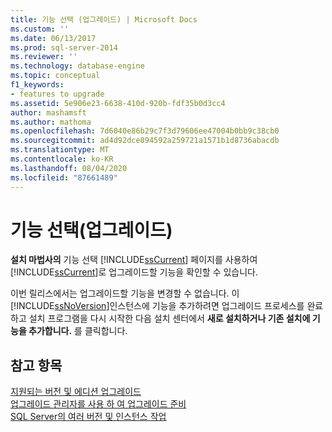 ```yaml
---
title: 기능 선택 (업그레이드) | Microsoft Docs
ms.custom: ''
ms.date: 06/13/2017
ms.prod: sql-server-2014
ms.reviewer: ''
ms.technology: database-engine
ms.topic: conceptual
f1_keywords:
- features to upgrade
ms.assetid: 5e906e23-6638-410d-920b-fdf35b0d3cc4
author: mashamsft
ms.author: mathoma
ms.openlocfilehash: 7d6040e86b29c7f3d79606ee47004b0bb9c38cb0
ms.sourcegitcommit: ad4d92dce894592a259721a1571b1d8736abacdb
ms.translationtype: MT
ms.contentlocale: ko-KR
ms.lasthandoff: 08/04/2020
ms.locfileid: "87661489"
---
```

# <a name="select-features-upgrade"></a>기능 선택(업그레이드)
  **설치 마법사의** 기능 선택 [!INCLUDE[ssCurrent](../../includes/sscurrent-md.md)] 페이지를 사용하여 [!INCLUDE[ssCurrent](../../includes/sscurrent-md.md)]로 업그레이드할 기능을 확인할 수 있습니다.  
  
 이번 릴리스에서는 업그레이드할 기능을 변경할 수 없습니다. 이 [!INCLUDE[ssNoVersion](../../includes/ssnoversion-md.md)]인스턴스에 기능을 추가하려면 업그레이드 프로세스를 완료하고 설치 프로그램을 다시 시작한 다음 설치 센터에서 **새로 설치하거나 기존 설치에 기능을 추가합니다.** 를 클릭합니다.  
  
## <a name="see-also"></a>참고 항목  
 [지원되는 버전 및 에디션 업그레이드](../../database-engine/install-windows/supported-version-and-edition-upgrades.md)   
 [업그레이드 관리자를 사용 하 여 업그레이드 준비](../../../2014/sql-server/install/use-upgrade-advisor-to-prepare-for-upgrades.md)   
 [SQL Server의 여러 버전 및 인스턴스 작업](../../../2014/sql-server/install/work-with-multiple-versions-and-instances-of-sql-server.md)  
  
  
